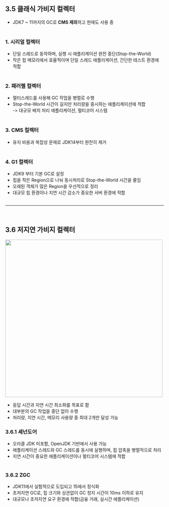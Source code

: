 ## 3.5 클래식 가비지 컬렉터
- JDK7 ~ 11까지의 GC로 **CMS 제외**하고 현재도 사용 중
<br><br>

### 1. 시리얼 컬렉터
- 단일 스레드로 동작하며, 실행 시 애플리케이션 완전 중단(Stop-the-World)
- 작은 힙 메모리에서 효율적이며 단일 스레드 애플리케이션, 간단한 테스트 환경에 적합
<br><br>

### 2. 패러렐 컬렉터
- 멀티스레드를 사용해 GC 작업을 병렬로 수행
- Stop-the-World 시간이 길지만 처리량을 중시하는 애플리케이션에 적합<br>
  -> 대규모 배치 처리 애플리케이션, 멀티코어 시스템
<br><br>

### 3. CMS 컬렉터
- 유지 비용과 복잡성 문제로 JDK14부터 완전히 제거
<br><br>

### 4. G1 컬렉터
- JDK9 부터 기본 GC로 설정
- 힙을 작은 Region으로 나눠 동시처리로 Stop-the-World 시간을 줄임
- 오래된 객체가 많은 Region을 우선적으로 정리
- 대규모 힙 환경이나 지연 시간 감소가 중요한 서버 환경에 적합
<br><br>
-----
<br>

## 3.6 저지연 가비지 컬렉터
<img src="https://github.com/user-attachments/assets/09b86c21-5097-4238-99ed-755aa5877e99" width="500" /><br>
- 응답 시간과 지연 시간 최소화를 목표로 함
- 대부분의 GC 작업을 중단 없이 수행
- 처리량, 지연 시간, 메모리 사용량 중 최대 2개만 달성 가능
 
### 3.6.1 셰넌도어
- 오라클 JDK 미포함, OpenJDK 기반에서 사용 가능
- 애플리케이션 스레드와 GC 스레드를 동시에 실행하며, 힙 압축을 병렬적으로 처리
- 지연 시간이 중요한 애플리케이션이나 멀티코어 시스템에 적합
<br><br>

### 3.6.2 ZGC
- JDK11에서 실험적으로 도입되고 15에서 정식화
- 초저지연 GC로, 힙 크기와 상관없이 GC 정지 시간이 10ms 이하로 유지
- 대규모나 초저지연 요구 환경에 적합(금융 거래, 실시간 애플리케이션)
